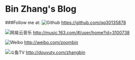 # Bin Zhang's Blog

###Follow me at:
![Github](http://qq30135878.github.io/assets/images/octocat.png) https://github.com/qq30135878

![网易云音乐](http://qq30135878.github.io/assets/images/music163.png) http://music.163.com/#/user/home?id=3100738

![Weibo](http://qq30135878.github.io/assets/images/weibo.png) http://weibo.com/zoombin

![斗鱼TV](http://qq30135878.github.io/assets/images/douyutv.png) http://douyutv.com/zhangbin
